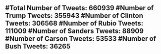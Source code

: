 #Total Number of Tweets: 660939 
#Number of Trump Tweets: 355943
#Number of Clinton Tweets: 306568
#Number of Rubio Tweets: 111009
#Number of Sanders Tweets: 88909
#Number of Carson Tweets: 53533
#Number of Bush Tweets: 36265
---

